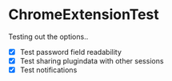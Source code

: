 # ChromeExtensionTest
Testing out the options..


- [x] Test password field readability
- [x] Test sharing plugindata with other sessions
- [x] Test notifications
